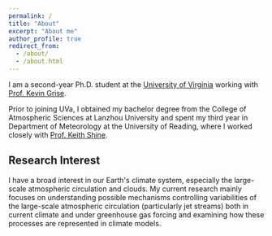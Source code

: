 ```yaml
---
permalink: /
title: "About"
excerpt: "About me"
author_profile: true
redirect_from: 
  - /about/
  - /about.html
---
```


I am a second-year Ph.D. student at the [University of Virginia](http://www.virginia.edu/) working with [Prof. Kevin Grise](https://uva.theopenscholar.com/kevin-grise/).

Prior to joining UVa, I obtained my bachelor degree from the College of Atmospheric Sciences at Lanzhou University and spent my third year in Department of Meteorology at the University of Reading, where I worked closely with [Prof. Keith Shine](https://research.reading.ac.uk/meteorology/people/keith-shine/).

Research Interest
------
I have a broad interest in our Earth's climate system, especially the large-scale atmospheric circulation and clouds. My current research mainly focuses on understanding possible mechanisms controlling variabilities of the large-scale atmospheric circulation (particularly jet streams) both in current climate and under greenhouse gas forcing and examining how these processes are represented in climate models. 
